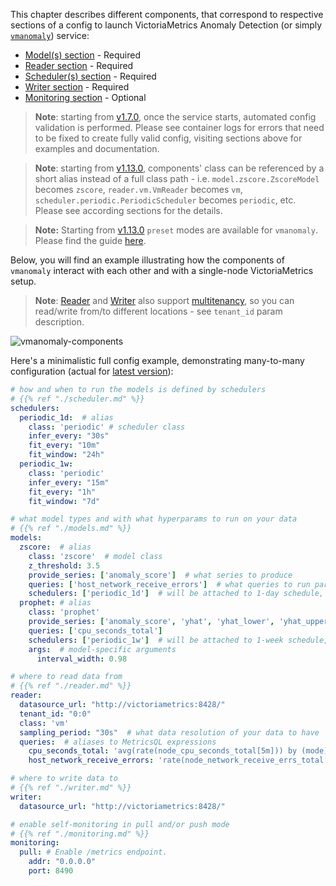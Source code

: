 This chapter describes different components, that correspond to respective sections of a config to launch VictoriaMetrics Anomaly Detection (or simply [`vmanomaly`](../Overview.md)) service:

- [Model(s) section](./models.md) - Required
- [Reader section](./reader.md) - Required
- [Scheduler(s) section](./scheduler.md) - Required
- [Writer section](./writer.md) - Required
- [Monitoring section](./monitoring.md) -  Optional

> **Note**: starting from [v1.7.0](../CHANGELOG.md#v172), once the service starts, automated config validation is performed. Please see container logs for errors that need to be fixed to create fully valid config, visiting sections above for examples and documentation.

> **Note**: starting from [v1.13.0](../CHANGELOG.md#v1130), components' class can be referenced by a short alias instead of a full class path - i.e. `model.zscore.ZscoreModel` becomes `zscore`, `reader.vm.VmReader` becomes `vm`, `scheduler.periodic.PeriodicScheduler` becomes `periodic`, etc. Please see according sections for the details.

> **Note:** Starting from [v1.13.0](../CHANGELOG.md#v1130) `preset` modes are available for `vmanomaly`. Please find the guide [here](../Presets.md).

Below, you will find an example illustrating how the components of `vmanomaly` interact with each other and with a single-node VictoriaMetrics setup.

> **Note**: [Reader](./reader.md#vm-reader) and [Writer](./writer.md#vm-writer) also support [multitenancy](../../Cluster-VictoriaMetrics.md#multitenancy), so you can read/write from/to different locations - see `tenant_id` param description.

![vmanomaly-components](vmanomaly-components.webp)

Here's a minimalistic full config example, demonstrating many-to-many configuration (actual for [latest version](../CHANGELOG.md)):

```yaml
# how and when to run the models is defined by schedulers
# {{% ref "./scheduler.md" %}}
schedulers:
  periodic_1d:  # alias
    class: 'periodic' # scheduler class
    infer_every: "30s"
    fit_every: "10m"
    fit_window: "24h"
  periodic_1w:
    class: 'periodic'
    infer_every: "15m"
    fit_every: "1h"
    fit_window: "7d"

# what model types and with what hyperparams to run on your data
# {{% ref "./models.md" %}}
models:
  zscore:  # alias
    class: 'zscore'  # model class
    z_threshold: 3.5
    provide_series: ['anomaly_score']  # what series to produce
    queries: ['host_network_receive_errors']  # what queries to run particular model on
    schedulers: ['periodic_1d']  # will be attached to 1-day schedule, fit every 10m and infer every 30s
  prophet: # alias
    class: 'prophet'
    provide_series: ['anomaly_score', 'yhat', 'yhat_lower', 'yhat_upper']
    queries: ['cpu_seconds_total']
    schedulers: ['periodic_1w']  # will be attached to 1-week schedule, fit every 1h and infer every 15m
    args:  # model-specific arguments
      interval_width: 0.98

# where to read data from
# {{% ref "./reader.md" %}}
reader:
  datasource_url: "http://victoriametrics:8428/"
  tenant_id: "0:0"
  class: 'vm'
  sampling_period: "30s"  # what data resolution of your data to have
  queries:  # aliases to MetricsQL expressions
    cpu_seconds_total: 'avg(rate(node_cpu_seconds_total[5m])) by (mode)' 
    host_network_receive_errors: 'rate(node_network_receive_errs_total[3m]) / rate(node_network_receive_packets_total[3m])'

# where to write data to
# {{% ref "./writer.md" %}}
writer:
  datasource_url: "http://victoriametrics:8428/"

# enable self-monitoring in pull and/or push mode
# {{% ref "./monitoring.md" %}}
monitoring:
  pull: # Enable /metrics endpoint.
    addr: "0.0.0.0"
    port: 8490
```
